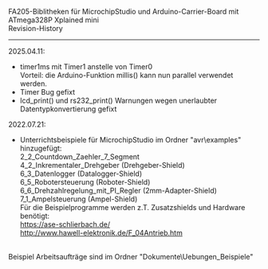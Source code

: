 FA205-Biblitheken für MicrochipStudio und Arduino-Carrier-Board mit ATmega328P Xplained mini<br>
Revision-History
**************************
2025.04.11:<br>
+ timer1ms mit Timer1 anstelle von Timer0<br>
  Vorteil: die Arduino-Funktion millis() kann nun parallel verwendet werden.<br>
+ Timer Bug gefixt<br>
+ lcd_print() und rs232_print() Warnungen wegen unerlaubter Datentypkonvertierung gefixt

2022.07.21:<br>
+ Unterrichtsbeispiele für MicrochipStudio im Ordner "avr\examples" hinzugefügt: <br>
 2_2_Countdown_Zaehler_7_Segment<br>
 4_2_Inkrementaler_Drehgeber  (Drehgeber-Shield)<br>
 6_3_Datenlogger   (Datalogger-Shield)<br>
 6_5_Robotersteuerung   (Roboter-Shield)<br>
 6_6_Drehzahlregelung_mit_PI_Regler  (2mm-Adapter-Shield)<br>
 7_1_Ampelsteuerung  (Ampel-Shield)<br>
Für die Beispielprogramme werden z.T. Zusatzshields und Hardware benötigt: <br>
https://ase-schlierbach.de/<br>
http://www.hawell-elektronik.de/F_04Antrieb.htm<br>
<br>
Beispiel Arbeitsaufträge sind im Ordner "Dokumente\Uebungen_Beispiele"<br>
